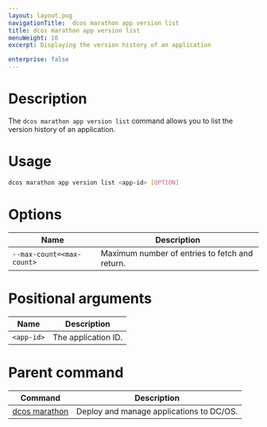 ```yaml
---
layout: layout.pug
navigationTitle:  dcos marathon app version list
title: dcos marathon app version list
menuWeight: 10
excerpt: Displaying the version history of an application

enterprise: false
---
```



# Description

The `dcos marathon app version list` command allows you to list the version history of an application.

# Usage

```bash
dcos marathon app version list <app-id> [OPTION]
```

# Options

| Name |  Description |
|---------|-------------|
| `--max-count=<max-count>`   | Maximum number of entries to fetch and return. |

# Positional arguments

| Name |  Description |
|---------|-------------|
| `<app-id>`   |   The application ID. |

# Parent command

| Command | Description |
|---------|-------------|
| [dcos marathon](/1.12/cli/command-reference/dcos-marathon/) | Deploy and manage applications to DC/OS. |


